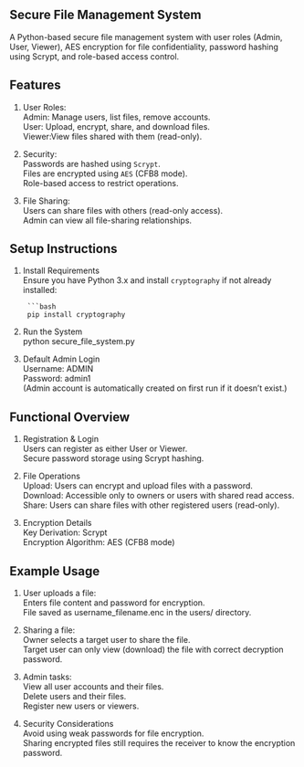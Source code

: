 ## Secure File Management System

A Python-based secure file management system with user roles (Admin, User, Viewer), AES encryption for file confidentiality, password hashing using Scrypt, and role-based access control.

## Features

1. User Roles:  
        Admin: Manage users, list files, remove accounts.  
        User: Upload, encrypt, share, and download files.  
        Viewer:View files shared with them (read-only).  

2. Security:  
        Passwords are hashed using `Scrypt`.  
        Files are encrypted using `AES` (CFB8 mode).  
        Role-based access to restrict operations.  

3. File Sharing:  
        Users can share files with others (read-only access).  
        Admin can view all file-sharing relationships.  

 ## Setup Instructions

1. Install Requirements   
        Ensure you have Python 3.x and install `cryptography` if not already installed:  

        ```bash
        pip install cryptography
   
2. Run the System  
        python secure_file_system.py

3. Default Admin Login  
        Username: ADMIN  
        Password: admin1  
        (Admin account is automatically created on first run if it doesn’t exist.)  

 ## Functional Overview
 
1. Registration & Login  
        Users can register as either User or Viewer.  
        Secure password storage using Scrypt hashing.  

2. File Operations  
        Upload: Users can encrypt and upload files with a password.  
        Download: Accessible only to owners or users with shared read access.  
        Share: Users can share files with other registered users (read-only).  

3. Encryption Details  
        Key Derivation: Scrypt  
        Encryption Algorithm: AES (CFB8 mode)  

## Example Usage

1. User uploads a file:  
        Enters file content and password for encryption.  
        File saved as username_filename.enc in the users/ directory.  

2. Sharing a file:  
        Owner selects a target user to share the file.  
        Target user can only view (download) the file with correct decryption password.  

3. Admin tasks:  
        View all user accounts and their files.  
        Delete users and their files.  
        Register new users or viewers.  

4. Security Considerations  
        Avoid using weak passwords for file encryption.  
        Sharing encrypted files still requires the receiver to know the encryption password.  


